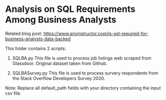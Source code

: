 # Analysis on SQL Requirements Among Business Analysts

Related blog post: https://www.anyinstructor.com/is-sql-required-for-business-analysts-data-backed

This folder contains 2 scripts:
1. SQLBA.py
This file is used to process job listings web scraped from Glassdoor. Original dataset taken from Github.

2. SQLBASurvey.py
This file is used to process survery respondents from the Stack Overflow Developers Survey 2020.

Note:
Replace all default_path fields with your directory containing the input csv file.
